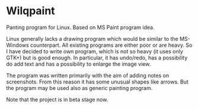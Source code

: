 Wilqpaint
=========

Panting program for Linux. Based on MS Paint program idea.

Linux generally lacks a drawing program which would be similar to
the MS-Windows counterpart. All existing programs are either
poor or are heavy. So I have decided to write own program, which
is not so heavy (it uses only GTK+) but is good enough. In particular,
it has undo/redo, has a possibility do add text and has a possibility to
enlarge the image view.

The program was written primarily with the aim of adding notes on
screenshots. From this reason it has some unusual shapes like arrows. But
the program may be used also as generic painting program.


Note that the project is in beta stage now.

